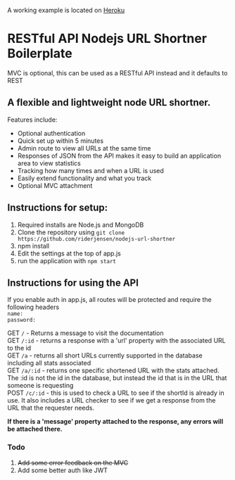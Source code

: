 A working example is located on [Heroku](https://easy-shortner.herokuapp.com)

# RESTful API Nodejs URL Shortner Boilerplate

MVC is optional, this can be used as a RESTful API instead and it defaults to REST

## A flexible and lightweight node URL shortner. 

Features include:

* Optional authentication
* Quick set up within 5 minutes
* Admin route to view all URLs at the same time
* Responses of JSON from the API makes it easy to build an application area to view statistics
* Tracking how many times and when a URL is used
* Easily extend functionality and what you track
* Optional MVC attachment

## Instructions for setup:

1. Required installs are Node.js and MongoDB
2. Clone the repository using `git clone https://github.com/riderjensen/nodejs-url-shortner`
3. npm install
4. Edit the settings at the top of app.js
5. run the application with `npm start`

## Instructions for using the API

If you enable auth in app.js, all routes will be protected and require the following headers
<br />
`name:`
<br />
`password:`

GET `/` - Returns a message to visit the documentation <br />
GET `/:id` - returns a response with a 'url' property with the associated URL to the id <br />
GET `/a` - returns all short URLs currently supported in the database including all stats associated <br />
GET `/a/:id` - returns one specific shortened URL with the stats attached. The :id is not the id in the database, but instead the id that is in the URL that someone is requesting <br />
POST `/c/:id` - this is used to check a URL to see if the shortId is already in use. It also includes a URL checker to see if we get a response from the URL that the requester needs. <br />

<strong>If there is a 'message' property attached to the response, any errors will be attached there.</strong>


### Todo

1. ~~Add some error feedback on the MVC~~
2. Add some better auth like JWT